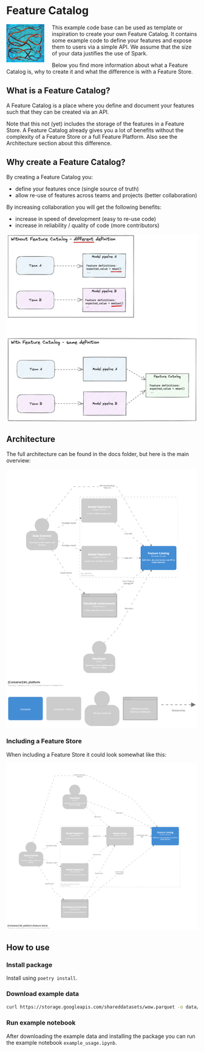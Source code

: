# Feature Catalog

<img src="docs/images/complex_pipelines.jpg" width="100" style="float:left; margin-right:20px;" />

This example code base can be used as template or inspiration to create your own Feature Catalog. It contains some example code to define your features and expose them to users via a simple API. We assume that the size of your data justifies the use of Spark.

Below you find more information about what a Feature Catalog is, why to create it and what the difference is with a Feature Store.

## What is a Feature Catalog?

A Feature Catalog is a place where you define and document your features such that they can be created via an API.

Note that this not (yet) includes the storage of the features in a Feature Store. A Feature Catalog already gives you a lot of benefits without the complexity of a Feature Store or a full Feature Platform. Also see the Architecture section about this difference.

## Why create a Feature Catalog?

By creating a Feature Catalog you:

- define your features once (single source of truth)
- allow re-use of features across teams and projects (better collaboration)

By increasing collaboration you will get the following benefits:

- increase in speed of development (easy to re-use code)
- increase in reliability / quality of code (more contributors)

<img src="docs/images/feature_catalog.png" width="600"/>

## Architecture

The full architecture can be found in the docs folder, but here is the main overview:

<img src="docs/images/structurizr-79513-MLplatform-Container.png" width="600"/>

<img src="docs/images/structurizr-79513-MLplatform-Container-key.png" width="600"/>

### Including a Feature Store
When including a Feature Store it could look somewhat like this:

<img src="docs/images/structurizr-79513-MLplatformFeatureStore-Container.png" width="600"/>

## How to use

### Install package

Install using `poetry install`.

### Download example data

```bash
curl https://storage.googleapis.com/shareddatasets/wow.parquet -o data/wow.parquet
```

### Run example notebook

After downloading the example data and installing the package you can run the example notebook `example_usage.ipynb`.

